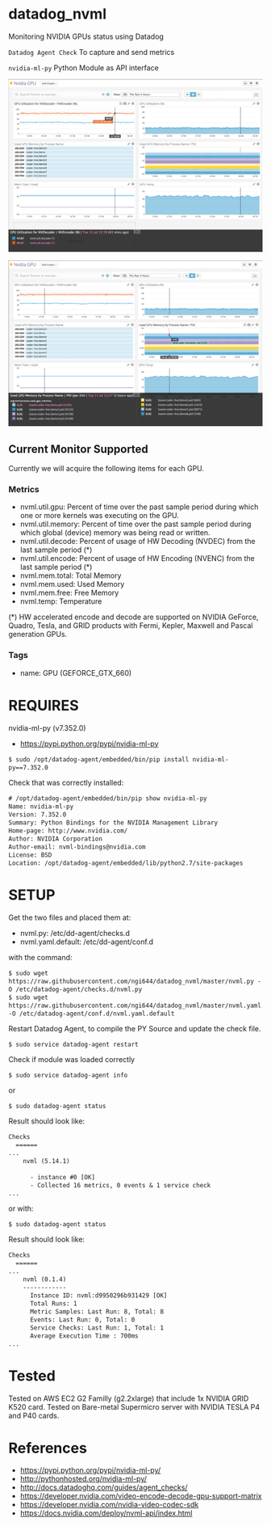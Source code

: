 # datadog_nvml

Monitoring NVIDIA GPUs status using Datadog

`Datadog Agent Check` To capture and send metrics

`nvidia-ml-py` Python Module as API interface

![screenshot1](docs/Nvidia_GPU_Datadog.png)

![screenshot1](docs/Nvidia_GPU_Datadog2.png)

## Current Monitor Supported

Currently we will acquire the following items for each GPU.

### Metrics

- nvml.util.gpu: Percent of time over the past sample period during which one or more kernels was executing on the GPU.
- nvml.util.memory: Percent of time over the past sample period during which global (device) memory was being read or written.
- nvml.util.decode: Percent of usage of HW Decoding (NVDEC) from the last sample period (*)
- nvml.util.encode: Percent of usage of HW Encoding (NVENC) from the last sample period (*)
- nvml.mem.total: Total Memory
- nvml.mem.used: Used Memory
- nvml.mem.free: Free Memory
- nvml.temp: Temperature

(*) HW accelerated encode and decode are supported on NVIDIA GeForce, Quadro, Tesla, and GRID products with Fermi, Kepler, Maxwell and Pascal generation GPUs.

### Tags

- name: GPU (GEFORCE_GTX_660)


# REQUIRES

nvidia-ml-py (v7.352.0)

- https://pypi.python.org/pypi/nvidia-ml-py

```
$ sudo /opt/datadog-agent/embedded/bin/pip install nvidia-ml-py==7.352.0
```

Check that was correctly installed:
```
# /opt/datadog-agent/embedded/bin/pip show nvidia-ml-py
Name: nvidia-ml-py
Version: 7.352.0
Summary: Python Bindings for the NVIDIA Management Library
Home-page: http://www.nvidia.com/
Author: NVIDIA Corporation
Author-email: nvml-bindings@nvidia.com
License: BSD
Location: /opt/datadog-agent/embedded/lib/python2.7/site-packages
```
# SETUP

Get the two files and placed them at:

- nvml.py: /etc/dd-agent/checks.d
- nvml.yaml.default: /etc/dd-agent/conf.d

with the command:
```
$ sudo wget https://raw.githubusercontent.com/ngi644/datadog_nvml/master/nvml.py -O /etc/datadog-agent/checks.d/nvml.py
$ sudo wget https://raw.githubusercontent.com/ngi644/datadog_nvml/master/nvml.yaml.default -O /etc/datadog-agent/conf.d/nvml.yaml.default
```

Restart Datadog Agent, to compile the PY Source and update the check file.

```
$ sudo service datadog-agent restart
```
Check if module was loaded correctly
```
$ sudo service datadog-agent info
```
or
```
$ sudo datadog-agent status
```

Result should look like:
```
Checks
  ======
...
    nvml (5.14.1)

      - instance #0 [OK]
      - Collected 16 metrics, 0 events & 1 service check
...
```
or with:
```
$ sudo datadog-agent status
```
Result should look like:
```
Checks
  ======
...
    nvml (0.1.4)
    ------------
      Instance ID: nvml:d9950296b931429 [OK]
      Total Runs: 1
      Metric Samples: Last Run: 8, Total: 8
      Events: Last Run: 0, Total: 0
      Service Checks: Last Run: 1, Total: 1
      Average Execution Time : 700ms
...
```


# Tested
  Tested on AWS EC2 G2 Familly (g2.2xlarge) that include 1x NVIDIA GRID K520 card.
  Tested on Bare-metal Supermicro server with NVIDIA TESLA P4 and P40 cards.
  
# References

- https://pypi.python.org/pypi/nvidia-ml-py/
- http://pythonhosted.org/nvidia-ml-py/
- http://docs.datadoghq.com/guides/agent_checks/
- https://developer.nvidia.com/video-encode-decode-gpu-support-matrix
- https://developer.nvidia.com/nvidia-video-codec-sdk
- https://docs.nvidia.com/deploy/nvml-api/index.html

